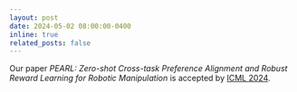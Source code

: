 ```yaml
---
layout: post
date: 2024-05-02 08:00:00-0400
inline: true
related_posts: false
---
```


Our paper <i>PEARL: Zero-shot Cross-task Preference Alignment and Robust Reward Learning for Robotic Manipulation</i> is accepted by <a href="https://icml.cc/Conferences/2024">ICML 2024</a>.
